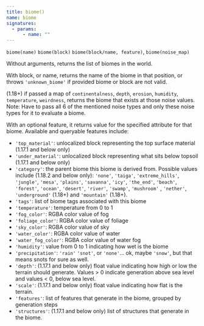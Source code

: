 ```yaml
---
title: biome()
name: biome
signatures:
  - params:
      - name: ""
---
```


`biome(name)` `biome(block)` `biome(block/name, feature)`, `biome(noise_map)`

Without arguments, returns the list of biomes in the world.

With block, or name, returns the name of the biome in that position, or throws
`'unknown_biome'` if provided biome or block are not valid.

(1.18+) if passed a map of `continentalness`, `depth`, `erosion`, `humidity`,
`temperature`, `weirdness`, returns the biome that exists at those noise values.
Note: Have to pass all 6 of the mentioned noise types and only these noise types
for it to evaluate a biome.

With an optional feature, it returns value for the specified attribute for that
biome. Available and queryable features include:

- `'top_material'`: unlocalized block representing the top surface material
  (1.17.1 and below only)
- `'under_material'`: unlocalized block representing what sits below topsoil
  (1.17.1 and below only)
- `'category'`: the parent biome this biome is derived from. Possible values
  include (1.18.2 and below only): `'none'`, `'taiga'`, `'extreme_hills'`,
  `'jungle'`, `'mesa'`, `'plains'`, `'savanna'`, `'icy'`, `'the_end'`,
  `'beach'`, `'forest'`, `'ocean'`, `'desert'`, `'river'`, `'swamp'`,
  `'mushroom'` , `'nether'`, `'underground'` (1.18+) and `'mountain'` (1.18+).
- `'tags'`: list of biome tags associated with this biome
- `'temperature'`: temperature from 0 to 1
- `'fog_color'`: RGBA color value of fog
- `'foliage_color'`: RGBA color value of foliage
- `'sky_color'`: RGBA color value of sky
- `'water_color'`: RGBA color value of water
- `'water_fog_color'`: RGBA color value of water fog
- `'humidity'`: value from 0 to 1 indicating how wet is the biome
- `'precipitation'`: `'rain'` `'snot'`, or `'none'`... ok, maybe `'snow'`, but
  that means snots for sure as well.
- `'depth'`: (1.17.1 and below only) float value indicating how high or low the
  terrain should generate. Values > 0 indicate generation above sea level and
  values < 0, below sea level.
- `'scale'`: (1.17.1 and below only) float value indicating how flat is the
  terrain.
- `'features'`: list of features that generate in the biome, grouped by
  generation steps
- `'structures'`: (1.17.1 and below only) list of structures that generate in
  the biome.
